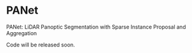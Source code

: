 # PANet
PANet: LiDAR Panoptic Segmentation with Sparse Instance Proposal and Aggregation

Code will be released soon.
